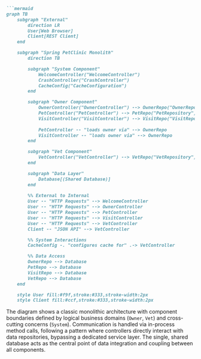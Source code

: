 ```markdown
```mermaid
graph TB
    subgraph "External"
        direction LR
        User[Web Browser]
        Client[REST Client]
    end

    subgraph "Spring PetClinic Monolith"
        direction TB

        subgraph "System Component"
            WelcomeController("WelcomeController")
            CrashController("CrashController")
            CacheConfig("CacheConfiguration")
        end

        subgraph "Owner Component"
            OwnerController("OwnerController") --> OwnerRepo("OwnerRepository")
            PetController("PetController") --> PetRepo("PetRepository")
            VisitController("VisitController") --> VisitRepo("VisitRepository")
            
            PetController -- "loads owner via" --> OwnerRepo
            VisitController -- "loads owner via" --> OwnerRepo
        end

        subgraph "Vet Component"
            VetController("VetController") --> VetRepo("VetRepository")
        end

        subgraph "Data Layer"
            Database[(Shared Database)]
        end
        
        %% External to Internal
        User -- "HTTP Requests" --> WelcomeController
        User -- "HTTP Requests" --> OwnerController
        User -- "HTTP Requests" --> PetController
        User -- "HTTP Requests" --> VisitController
        User -- "HTTP Requests" --> VetController
        Client -- "JSON API" --> VetController

        %% System Interactions
        CacheConfig -. "configures cache for" .-> VetController

        %% Data Access
        OwnerRepo --> Database
        PetRepo --> Database
        VisitRepo --> Database
        VetRepo --> Database
    end

    style User fill:#f9f,stroke:#333,stroke-width:2px
    style Client fill:#ccf,stroke:#333,stroke-width:2px
```

The diagram shows a classic monolithic architecture with component boundaries defined by logical business domains (`Owner`, `Vet`) and cross-cutting concerns (`System`). Communication is handled via in-process method calls, following a pattern where controllers directly interact with data repositories, bypassing a dedicated service layer. The single, shared database acts as the central point of data integration and coupling between all components.
```